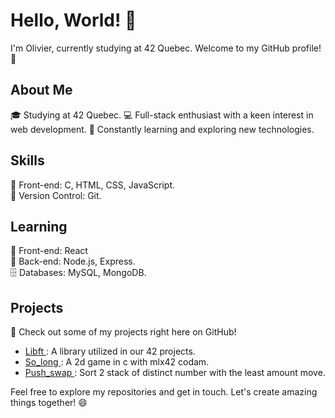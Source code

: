 # Hello, World! 👋

I'm Olivier, currently studying at 42 Quebec. Welcome to my GitHub profile! 🚀

## About Me

🎓 Studying at 42 Quebec.
💻 Full-stack enthusiast with a keen interest in web development.
🌱 Constantly learning and exploring new technologies.

## Skills

🔧 Front-end: C, HTML, CSS, JavaScript.\
🚀 Version Control: Git.

## Learning
🔧 Front-end: React\
🔨 Back-end: Node.js, Express.\
🗄️ Databases: MySQL, MongoDB.

## Projects

🌟 Check out some of my projects right here on GitHub!
- [Libft ](https://github.com/axhar005/libft): A library utilized in our 42 projects.
- [So_long ](https://github.com/axhar005/so_long): A 2d game in c with mlx42 codam.
- [Push_swap ](https://github.com/axhar005/push_swap): Sort 2 stack of distinct number with the least amount move.

<!--
## Connect
📫 Let's connect and collaborate:
- LinkedIn: [Your LinkedIn Profile](link-to-linkedin)
- Email: your.email@example.com -->

Feel free to explore my repositories and get in touch. Let's create amazing things together! 😄
